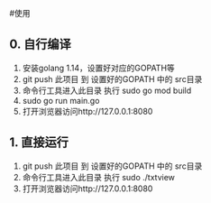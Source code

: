 #使用
## 0. 自行编译
1. 安装golang 1.14，设置好对应的GOPATH等
2. git push 此项目 到 设置好的GOPATH 中的 src目录
3. 命令行工具进入此目录 执行 sudo go mod build
4. sudo go run main.go
4. 打开浏览器访问http://127.0.0.1:8080

## 1. 直接运行
1. git push 此项目 到 设置好的GOPATH 中的 src目录
2. 命令行工具进入此目录 执行 sudo ./txtview
3. 打开浏览器访问http://127.0.0.1:8080
